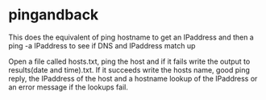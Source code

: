 # pingandback

This does the equivalent of ping hostname to get an IPaddress and then a ping -a IPaddress to see if DNS and IPaddress match up

Open a file called hosts.txt, ping the host and if it fails write the output to results(date and time).txt.  If it succeeds write the hosts name, good ping reply, the IPaddress of the host and a hostname lookup of the IPaddress or an error message if the lookups fail.
